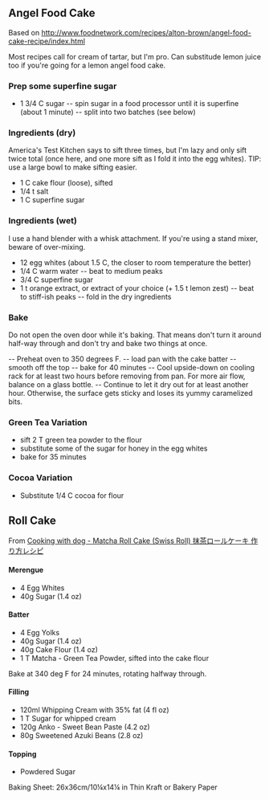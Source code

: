 ## Angel Food Cake

Based on http://www.foodnetwork.com/recipes/alton-brown/angel-food-cake-recipe/index.html

Most recipes call for cream of tartar, but I'm pro. Can substitude lemon juice
too if you're going for a lemon angel food cake.

### Prep some superfine sugar
+ 1 3/4 C sugar
-- spin sugar in a food processor until it is superfine (about 1 minute)
-- split into two batches (see below)

### Ingredients (dry)

America's Test Kitchen says to sift three times, but I'm lazy and only sift
twice total (once here, and one more sift as I fold it into the egg whites).
TIP: use a large bowl to make sifting easier.

+ 1 C cake flour (loose), sifted
+ 1/4 t salt
+ 1 C superfine sugar

### Ingredients (wet)

I use a hand blender with a whisk attachment. If you're using a stand mixer,
beware of over-mixing.

+ 12 egg whites (about 1.5 C, the closer to room temperature the better)
+ 1/4 C warm water
-- beat to medium peaks
+ 3/4 C superfine sugar
+ 1 t orange extract, or extract of your choice (+ 1.5 t lemon zest)
-- beat to stiff-ish peaks
-- fold in the dry ingredients

### Bake
Do not open the oven door while it's baking. That means don't turn it around
half-way through and don't try and bake two things at once.

  -- Preheat oven to 350 degrees F.
  -- load pan with the cake batter
  -- smooth off the top
  -- bake for 40 minutes
  -- Cool upside-down on cooling rack for at least two hours before removing
     from pan. For more air flow, balance on a glass bottle.
  -- Continue to let it dry out for at least another hour. Otherwise, the
     surface gets sticky and loses its yummy caramelized bits.


### Green Tea Variation

* sift 2 T green tea powder to the flour
* substitute some of the sugar for honey in the egg whites
* bake for 35 minutes

### Cocoa Variation

* Substitute 1/4 C cocoa for flour

Roll Cake
---------

From [Cooking with dog - Matcha Roll Cake (Swiss Roll) 抹茶ロールケーキ 作り方レシピ](http://youtu.be/XNGNu20Upuw)

#### Merengue
+ 4 Egg Whites
+ 40g Sugar (1.4 oz)

#### Batter
+ 4 Egg Yolks
+ 40g Sugar (1.4 oz)
+ 40g Cake Flour (1.4 oz)
+ 1 T Matcha - Green Tea Powder, sifted into the cake flour

Bake at 340 deg F for 24 minutes, rotating halfway through.

#### Filling
+ 120ml Whipping Cream with 35% fat (4 fl oz)
+ 1 T Sugar for whipped cream
+ 120g Anko - Sweet Bean Paste (4.2 oz)
+ 80g Sweetened Azuki Beans (2.8 oz)

#### Topping
+ Powdered Sugar

Baking Sheet: 26x36cm/10¼x14¼ in
Thin Kraft or Bakery Paper
